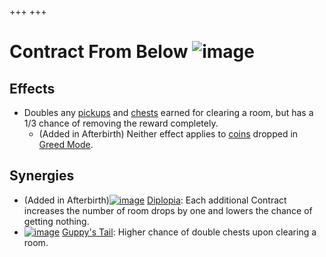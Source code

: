 +++
+++

 # Contract From Below ![image](/image/Contract_From_Below.png) 

Effects
---------


* Doubles any [pickups](/wiki/Pickup "Pickup") and [chests](/wiki/Chest "Chest") earned for clearing a room, but has a 1/3 chance of removing the reward completely.
	+ (Added in Afterbirth) Neither effect applies to [coins](/wiki/Coin "Coin") dropped in [Greed Mode](/wiki/Greed_Mode "Greed Mode").


Synergies
-----------


* (Added in Afterbirth)[![image](/image/Diplopia.png)](/wiki/Diplopia "Diplopia") [Diplopia](/wiki/Diplopia "Diplopia"): Each additional Contract increases the number of room drops by one and lowers the chance of getting nothing.
* [![image](/image/Guppy%27s_Tail.png)](/wiki/Guppy%27s_Tail "Guppy's Tail") [Guppy's Tail](/wiki/Guppy%27s_Tail "Guppy's Tail"): Higher chance of double chests upon clearing a room.


